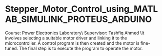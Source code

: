 # Stepper_Motor_Control_using_MATLAB_SIMULINK_PROTEUS_ARDUINO
Course: Power Electronics Laboratory\  Supervisor: Tashfiq Ahmed  \It involves selecting a suitable motor driver and linking it to the microcontroller. A control program is then created and the motor is fine-tuned. The final step is to execute the program to operate the motor.
